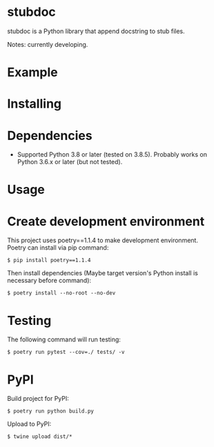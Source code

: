 # stubdoc

stubdoc is a Python library that append docstring to stub files.

Notes: currently developing.

# Example

# Installing

# Dependencies

- Supported Python 3.8 or later (tested on 3.8.5). Probably works on Python 3.6.x or later (but not tested).

# Usage

# Create development environment

This project uses poetry==1.1.4 to make development environment.  
Poetry can install via pip command:

```
$ pip install poetry==1.1.4
```

Then install dependencies (Maybe target version's Python install is necessary before command):

```
$ poetry install --no-root --no-dev
```

# Testing

The following command will run testing:

```
$ poetry run pytest --cov=./ tests/ -v
```

# PyPI

Build project for PyPI:

```
$ poetry run python build.py
```

Upload to PyPI:

```
$ twine upload dist/*
```





